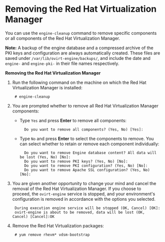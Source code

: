 # Removing the Red Hat Virtualization Manager

You can use the `engine-cleanup` command to remove specific components or all components of the Red Hat Virtualization Manager.

**Note:** A backup of the engine database and a compressed archive of the PKI keys and configuration are always automatically created. These files are saved under `/var/lib/ovirt-engine/backups/`, and include the date and `engine-` and `engine-pki-` in their file names respectively.

**Removing the Red Hat Virtualization Manager**

1. Run the following command on the machine on which the Red Hat Virtualization Manager is installed:

        # engine-cleanup

2. You are prompted whether to remove all Red Hat Virtualization Manager components:

    * Type `Yes` and press **Enter** to remove all components:

            Do you want to remove all components? (Yes, No) [Yes]:

    * Type `No` and press **Enter** to select the components to remove. You can select whether to retain or remove each component individually:

            Do you want to remove Engine database content? All data will be lost (Yes, No) [No]: 
            Do you want to remove PKI keys? (Yes, No) [No]: 
            Do you want to remove PKI configuration? (Yes, No) [No]: 
            Do you want to remove Apache SSL configuration? (Yes, No) [No]:

3. You are given another opportunity to change your mind and cancel the removal of the Red Hat Virtualization Manager. If you choose to proceed, the `ovirt-engine` service is stopped, and your environment's configuration is removed in accordance with the options you selected.

        During execution engine service will be stopped (OK, Cancel) [OK]:
        ovirt-engine is about to be removed, data will be lost (OK, Cancel) [Cancel]:OK

4. Remove the Red Hat Virtualization packages:

        # yum remove rhevm* vdsm-bootstrap
